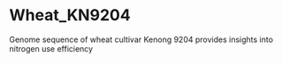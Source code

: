 # Wheat_KN9204
Genome sequence of wheat cultivar Kenong 9204 provides insights into nitrogen use efficiency
